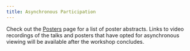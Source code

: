 ```yaml
---
title: Asynchronous Participation
---
```


Check out the [Posters](../posters) page for a list of poster abstracts. Links to video recordings of the talks and posters that have opted for asynchronous viewing will be available after the workshop concludes.
